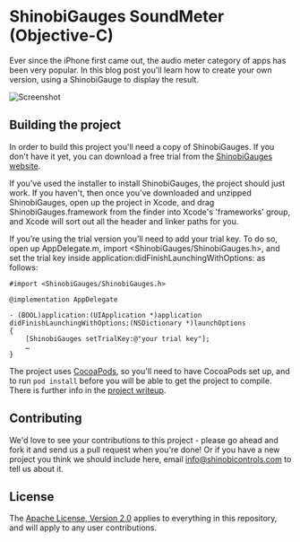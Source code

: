 ShinobiGauges SoundMeter (Objective-C)
=====================

Ever since the iPhone first came out, the audio meter category of apps has
been very popular. In this blog post you'll learn how to create your own
version, using a ShinobiGauge to display the result.

![Screenshot](screenshot.png?raw=true)

Building the project
------------------

In order to build this project you'll need a copy of ShinobiGauges. If you don't have it yet, you can download a free trial from the [ShinobiGauges website](http://www.shinobicontrols.com/ios/shinobigauges).

If you've used the installer to install ShinobiGauges, the project should just work. If you haven't, then once you've downloaded and unzipped ShinobiGauges, open up the project in Xcode, and drag ShinobiGauges.framework from the finder into Xcode's 'frameworks' group, and Xcode will sort out all the header and linker paths for you.

If you’re using the trial version you’ll need to add your trial key. To do so, open up AppDelegate.m, import <ShinobiGauges/ShinobiGauges.h>, and set the trial key inside application:didFinishLaunchingWithOptions: as follows:

    #import <ShinobiGauges/ShinobiGauges.h>

    @implementation AppDelegate

    - (BOOL)application:(UIApplication *)application didFinishLaunchingWithOptions:(NSDictionary *)launchOptions
    {
        [ShinobiGauges setTrialKey:@"your trial key"];
        …
    }

The project uses [CocoaPods](http://cocoapods.org/), so you'll need to have CocoaPods set up, and to run `pod install` before you will be able to get the project to compile. There is further info in the [project writeup](ShinobiGauges-SoundMeter.md).

Contributing
------------

We'd love to see your contributions to this project - please go ahead and fork it and send us a pull request when you're done! Or if you have a new project you think we should include here, email info@shinobicontrols.com to tell us about it.

License
-------

The [Apache License, Version 2.0](LICENSE) applies to everything in this repository, and will apply to any user contributions.
